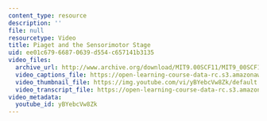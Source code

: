 ```yaml
---
content_type: resource
description: ''
file: null
resourcetype: Video
title: Piaget and the Sensorimotor Stage
uid: ee01c679-6687-0639-d554-c657141b3135
video_files:
  archive_url: http://www.archive.org/download/MIT9.00SCF11/MIT9_00SCF11_lec17_300k.mp4
  video_captions_file: https://open-learning-course-data-rc.s3.amazonaws.com/9-00sc-introduction-to-psychology-fall-2011/ed4b2fbd9ddd51fb8b6a8109c04e89ce_yBYebcVw8Zk.vtt
  video_thumbnail_file: https://img.youtube.com/vi/yBYebcVw8Zk/default.jpg
  video_transcript_file: https://open-learning-course-data-rc.s3.amazonaws.com/9-00sc-introduction-to-psychology-fall-2011/3a5a290d2838d4ed879f0cc03d489118_yBYebcVw8Zk.pdf
video_metadata:
  youtube_id: yBYebcVw8Zk
---
```

